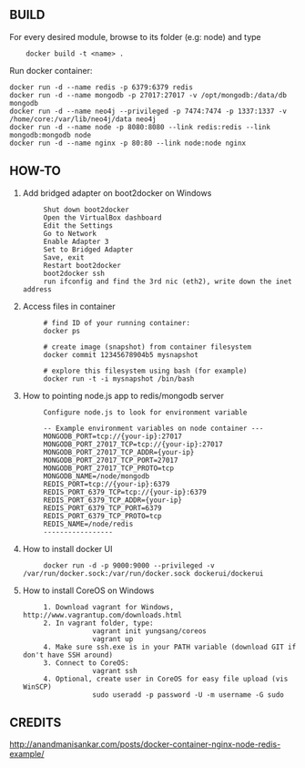 BUILD
-----


For every desired module, browse to its folder (e.g: node) and type		
		
		docker build -t <name> .
		
Run docker container:

    docker run -d --name redis -p 6379:6379 redis
    docker run -d --name mongodb -p 27017:27017 -v /opt/mongodb:/data/db mongodb
    docker run -d --name neo4j --privileged -p 7474:7474 -p 1337:1337 -v /home/core:/var/lib/neo4j/data neo4j
    docker run -d --name node -p 8080:8080 --link redis:redis --link mongodb:mongodb node
    docker run -d --name nginx -p 80:80 --link node:node nginx


HOW-TO
-------

1. Add bridged adapter on boot2docker on Windows

			Shut down boot2docker
			Open the VirtualBox dashboard
			Edit the Settings
			Go to Network
			Enable Adapter 3
			Set to Bridged Adapter
			Save, exit
			Restart boot2docker
			boot2docker ssh 
			run ifconfig and find the 3rd nic (eth2), write down the inet address
2. Access files in container

			# find ID of your running container:
			docker ps
			
			# create image (snapshot) from container filesystem
			docker commit 12345678904b5 mysnapshot
			
			# explore this filesystem using bash (for example)
			docker run -t -i mysnapshot /bin/bash
3. How to pointing node.js app to redis/mongodb server
			
			Configure node.js to look for environment variable 
			
			-- Example environment variables on node container ---
			MONGODB_PORT=tcp://{your-ip}:27017
			MONGODB_PORT_27017_TCP=tcp://{your-ip}:27017
			MONGODB_PORT_27017_TCP_ADDR={your-ip}
			MONGODB_PORT_27017_TCP_PORT=27017
			MONGODB_PORT_27017_TCP_PROTO=tcp
			MONGODB_NAME=/node/mongodb
			REDIS_PORT=tcp://{your-ip}:6379
			REDIS_PORT_6379_TCP=tcp://{your-ip}:6379
			REDIS_PORT_6379_TCP_ADDR={your-ip}
			REDIS_PORT_6379_TCP_PORT=6379
			REDIS_PORT_6379_TCP_PROTO=tcp
			REDIS_NAME=/node/redis
			-----------------
4. How to install docker UI

			docker run -d -p 9000:9000 --privileged -v /var/run/docker.sock:/var/run/docker.sock dockerui/dockerui

5. How to install CoreOS on Windows
			
			1. Download vagrant for Windows, http://www.vagrantup.com/downloads.html
			2. In vagrant folder, type:
						vagrant init yungsang/coreos
						vagrant up
			4. Make sure ssh.exe is in your PATH variable (download GIT if don't have SSH around)			
			3. Connect to CoreOS:
						vagrant ssh			
			4. Optional, create user in CoreOS for easy file upload (vis WinSCP)
						sudo useradd -p password -U -m username -G sudo		
			
CREDITS
-------

http://anandmanisankar.com/posts/docker-container-nginx-node-redis-example/
